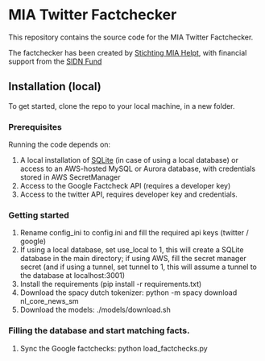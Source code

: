 # MIA Twitter Factchecker
This repository contains the source code for the MIA Twitter Factchecker. 

The factchecker has been created by [Stichting MIA Helpt](https://www.miahelpt.nl), with financial support from the [SIDN Fund](https://www.sidnfonds.nl)

## Installation (local)
To get started, clone the repo to your local machine, in a new folder. 

### Prerequisites
Running the code depends on: 
1. A local installation of [SQLite](www.sqlite.org) (in case of using a local database) or access to an AWS-hosted MySQL or Aurora database, with credentials stored in AWS SecretManager
2. Access to the Google Factcheck API (requires a developer key)
3. Access to the twitter API, requires developer key and credentials.

### Getting started
1. Rename config_ini to config.ini and fill the required api keys (twitter / google)
2. If using a local database, set use_local to 1, this will create a SQLite database in the main directory; if using AWS, fill the secret manager secret (and if using a tunnel, set tunnel to 1, this will assume a tunnel to the database at localhost:3001)
3. Install the requirements (pip install -r requirements.txt)
4. Download the spacy dutch tokenizer:
    python -m spacy download nl_core_news_sm
4. Download the models:
    ./models/download.sh

### Filling the database and start matching facts.
1. Sync the Google factchecks:
    python load_factchecks.py


